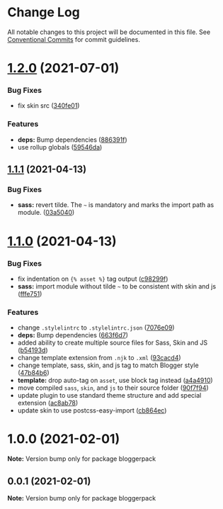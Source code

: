 # Change Log

All notable changes to this project will be documented in this file.
See [Conventional Commits](https://conventionalcommits.org) for commit guidelines.

# [1.2.0](https://github.com/bloggerpack/bloggerpack/compare/bloggerpack@1.1.1...bloggerpack@1.2.0) (2021-07-01)


### Bug Fixes

* fix skin src ([340fe01](https://github.com/bloggerpack/bloggerpack/commit/340fe010f25b915ec2a8180a13c3d5849b1e7a4a))


### Features

* **deps:** Bump dependencies ([886391f](https://github.com/bloggerpack/bloggerpack/commit/886391fcad6cde8bffa1e1152b0faf88d9578567))
* use rollup globals ([59546da](https://github.com/bloggerpack/bloggerpack/commit/59546da33e724e2a156dabe11237caa54a84413f))





## [1.1.1](https://github.com/bloggerpack/bloggerpack/compare/bloggerpack@1.1.0...bloggerpack@1.1.1) (2021-04-13)


### Bug Fixes

* **sass:** revert tilde. The `~` is mandatory and marks the import path as module. ([03a5040](https://github.com/bloggerpack/bloggerpack/commit/03a5040284673b746bc5c4f1f2dd975c8c0c598e))





# [1.1.0](https://github.com/bloggerpack/bloggerpack/compare/bloggerpack@1.0.0...bloggerpack@1.1.0) (2021-04-13)


### Bug Fixes

* fix indentation on `{% asset %}` tag output ([c98299f](https://github.com/bloggerpack/bloggerpack/commit/c98299fdff20d6bcf68cf0cd6e62dffbabcdaa42))
* **sass:** import module without tilde `~` to be consistent with skin and js ([fffe751](https://github.com/bloggerpack/bloggerpack/commit/fffe751e1505d40a2145e1642f030d2be32e596f))


### Features

* change `.stylelintrc` to `.stylelintrc.json` ([7076e09](https://github.com/bloggerpack/bloggerpack/commit/7076e09218fa77e8a16ae4f3c5c9a38b49eb47d4))
* **deps:** Bump dependencies ([663f6d7](https://github.com/bloggerpack/bloggerpack/commit/663f6d76299c6297a0a27d05c06ef899d9f1b277))
* added ability to create multiple source files for Sass, Skin and JS ([b54193d](https://github.com/bloggerpack/bloggerpack/commit/b54193d5fc7fbd82bcc981f63e957ad1733d9289))
* change template extension from `.njk` to `.xml` ([93cacd4](https://github.com/bloggerpack/bloggerpack/commit/93cacd4ae561b1bad98b117ac1ac95339fe6ec95))
* change template, sass, skin, and js tag to match Blogger style ([47b84b6](https://github.com/bloggerpack/bloggerpack/commit/47b84b6ac6768e7ee12a7173ea7a3dab95adb8db))
* **template:** drop auto-tag on `asset`, use block tag instead ([a4a4910](https://github.com/bloggerpack/bloggerpack/commit/a4a491051015fe2d8f8cc07434481c01e87cbb7c))
* move compiled `sass`, `skin`, and `js` to their source folder ([90f7f94](https://github.com/bloggerpack/bloggerpack/commit/90f7f9445930494246f3cf28e36afebefee5fb0b))
* update plugin to use standard theme structure and add special extension ([ac8ab78](https://github.com/bloggerpack/bloggerpack/commit/ac8ab78c0d21273d6303b7d7919f7f3e3495264f))
* update skin to use postcss-easy-import ([cb864ec](https://github.com/bloggerpack/bloggerpack/commit/cb864ec36d7caefa2ee070df395424625a2a2367))





# 1.0.0 (2021-02-01)

**Note:** Version bump only for package bloggerpack





## 0.0.1 (2021-02-01)

**Note:** Version bump only for package bloggerpack
